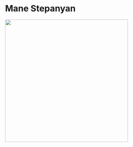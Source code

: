 <!-- Add icon library -->
<link rel="stylesheet" href="https://cdnjs.cloudflare.com/ajax/libs/font-awesome/4.7.0/css/font-awesome.min.css">

<div class="card">
  <h1>Mane Stepanyan</h1>
  <img src="https://i.pinimg.com/564x/3c/f7/34/3cf734ecdd1b5a69408bbc6505e3d2d6.jpg" alt="" style="width:400;height:400px;">
</div>

